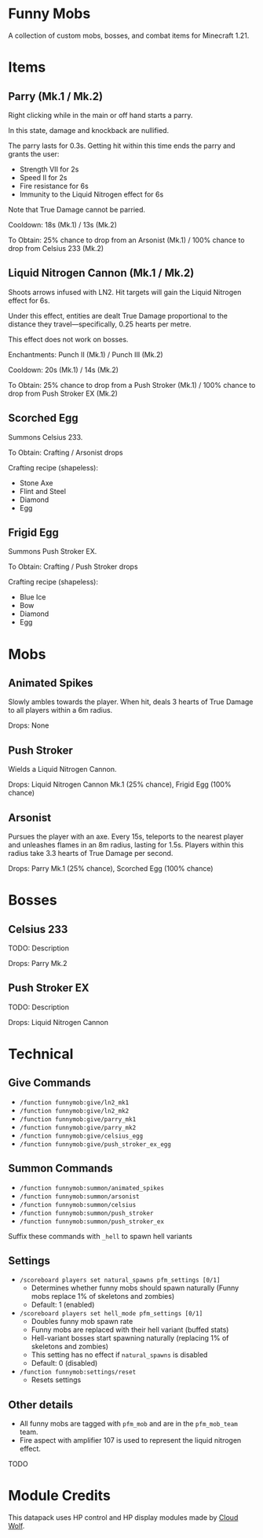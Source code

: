 # Funny Mobs

A collection of custom mobs, bosses, and combat items for Minecraft 1.21.

# Items

## Parry (Mk.1 / Mk.2)
Right clicking while in the main or off hand starts a parry.

In this state, damage and knockback are nullified.

The parry lasts for 0.3s. Getting hit within this time ends the parry and grants the user:
- Strength VII for 2s
- Speed II for 2s
- Fire resistance for 6s
- Immunity to the Liquid Nitrogen effect for 6s

Note that True Damage cannot be parried.

Cooldown: 18s (Mk.1) / 13s (Mk.2)

To Obtain: 25% chance to drop from an Arsonist (Mk.1) / 100% chance to drop from Celsius 233 (Mk.2)

## Liquid Nitrogen Cannon (Mk.1 / Mk.2)
Shoots arrows infused with LN2. Hit targets will gain the Liquid Nitrogen effect for 6s.

Under this effect, entities are dealt True Damage proportional to the distance they travel—specifically, 0.25 hearts per metre.

This effect does not work on bosses.

Enchantments: Punch II (Mk.1) / Punch III (Mk.2)

Cooldown: 20s (Mk.1) / 14s (Mk.2)

To Obtain: 25% chance to drop from a Push Stroker (Mk.1) / 100% chance to drop from Push Stroker EX (Mk.2)

## Scorched Egg

Summons Celsius 233.

To Obtain: Crafting / Arsonist drops

Crafting recipe (shapeless):
- Stone Axe
- Flint and Steel
- Diamond
- Egg

## Frigid Egg

Summons Push Stroker EX.

To Obtain: Crafting / Push Stroker drops

Crafting recipe (shapeless):
- Blue Ice
- Bow
- Diamond
- Egg

# Mobs

## Animated Spikes
Slowly ambles towards the player. When hit, deals 3 hearts of True Damage to all players within a 6m radius.

Drops: None

## Push Stroker
Wields a Liquid Nitrogen Cannon.

Drops: Liquid Nitrogen Cannon Mk.1 (25% chance), Frigid Egg (100% chance)

## Arsonist

Pursues the player with an axe. Every 15s, teleports to the nearest player and unleashes flames in an 8m radius, lasting for 1.5s. Players within this radius take 3.3 hearts of True Damage per second.

Drops: Parry Mk.1 (25% chance), Scorched Egg (100% chance)

# Bosses

## Celsius 233
TODO: Description

Drops: Parry Mk.2

## Push Stroker EX
TODO: Description

Drops: Liquid Nitrogen Cannon

# Technical

## Give Commands

- `/function funnymob:give/ln2_mk1`
- `/function funnymob:give/ln2_mk2`
- `/function funnymob:give/parry_mk1`
- `/function funnymob:give/parry_mk2`
- `/function funnymob:give/celsius_egg`
- `/function funnymob:give/push_stroker_ex_egg`

## Summon Commands

- `/function funnymob:summon/animated_spikes`
- `/function funnymob:summon/arsonist`
- `/function funnymob:summon/celsius`
- `/function funnymob:summon/push_stroker`
- `/function funnymob:summon/push_stroker_ex`

Suffix these commands with `_hell` to spawn hell variants

## Settings

- `/scoreboard players set natural_spawns pfm_settings [0/1]`
  - Determines whether funny mobs should spawn naturally (Funny mobs replace 1% of skeletons and zombies)
  - Default: 1 (enabled)
- `/scoreboard players set hell_mode pfm_settings [0/1]`
  - Doubles funny mob spawn rate
  - Funny mobs are replaced with their hell variant (buffed stats)
  - Hell-variant bosses start spawning naturally (replacing 1% of skeletons and zombies)
  - This setting has no effect if `natural_spawns` is disabled
  - Default: 0 (disabled)
- `/function funnymob:settings/reset`
  - Resets settings

## Other details

- All funny mobs are tagged with `pfm_mob` and are in the `pfm_mob_team` team.
- Fire aspect with amplifier 107 is used to represent the liquid nitrogen effect.

TODO

# Module Credits

This datapack uses HP control and HP display modules made by [Cloud Wolf](https://www.youtube.com/channel/UCZnBqVITQ0dloqUU0fGxY3g).
